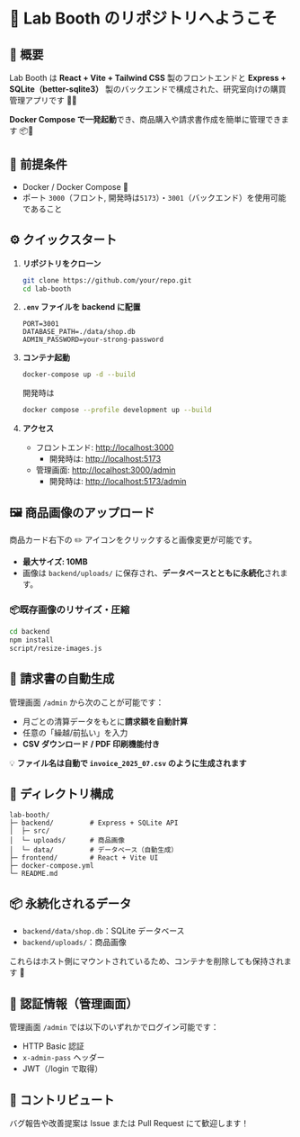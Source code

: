 # 🎉 Lab Booth のリポジトリへようこそ

## 🌟 概要

Lab Booth は **React + Vite + Tailwind CSS** 製のフロントエンドと **Express + SQLite（better-sqlite3）** 製のバックエンドで構成された、研究室向けの購買管理アプリです 🧪🍫

**Docker Compose で一発起動**でき、商品購入や請求書作成を簡単に管理できます 📦🧾


## 🚀 前提条件

- Docker / Docker Compose 🐳
- ポート `3000`（フロント, 開発時は`5173`）・`3001`（バックエンド）を使用可能であること


## ⚙️ クイックスタート

1. **リポジトリをクローン**
   ```bash
   git clone https://github.com/your/repo.git
   cd lab-booth
   ```

2. **`.env` ファイルを backend に配置**

   ```env
   PORT=3001
   DATABASE_PATH=./data/shop.db
   ADMIN_PASSWORD=your-strong-password
   ```

3. **コンテナ起動**

   ```bash
   docker-compose up -d --build
   ```

   開発時は
   ```bash
   docker compose --profile development up --build
   ```

4. **アクセス**

   * フロントエンド: [http://localhost:3000](http://localhost:3000)
      * 開発時は: [http://localhost:5173](http://localhost:5173)
   * 管理画面: [http://localhost:3000/admin](http://localhost:3000/admin)
      * 開発時は: [http://localhost:5173/admin](http://localhost:5173/admin)


## 🖼️ 商品画像のアップロード

商品カード右下の ✏️ アイコンをクリックすると画像変更が可能です。

* **最大サイズ: 10MB**
* 画像は `backend/uploads/` に保存され、**データベースとともに永続化**されます。

### 📦既存画像のリサイズ・圧縮
```bash
cd backend
npm install
script/resize-images.js
```


## 🧾 請求書の自動生成

管理画面 `/admin` から次のことが可能です：

* 月ごとの清算データをもとに**請求額を自動計算**
* 任意の「繰越/前払い」を入力
* **CSV ダウンロード / PDF 印刷機能付き**

💡 **ファイル名は自動で `invoice_2025_07.csv` のように生成されます**


## 📁 ディレクトリ構成

```
lab-booth/
├─ backend/         # Express + SQLite API
│  ├─ src/
│  └─ uploads/      # 商品画像
│  └─ data/         # データベース（自動生成）
├─ frontend/        # React + Vite UI
├─ docker-compose.yml
└─ README.md        
```


## 📦 永続化されるデータ

* `backend/data/shop.db`：SQLite データベース
* `backend/uploads/`：商品画像

これらはホスト側にマウントされているため、コンテナを削除しても保持されます 📂


## 🔐 認証情報（管理画面）

管理画面 `/admin` では以下のいずれかでログイン可能です：

* HTTP Basic 認証
* `x-admin-pass` ヘッダー
* JWT（/login で取得）


## 🤝 コントリビュート

バグ報告や改善提案は Issue または Pull Request にて歓迎します！